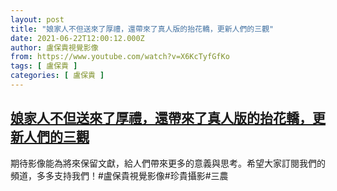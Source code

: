 ```yaml
---
layout: post
title: "娘家人不但送來了厚禮，還帶來了真人版的抬花轎，更新人們的三觀"
date: 2021-06-22T12:00:12.000Z
author: 盧保貴視覺影像
from: https://www.youtube.com/watch?v=X6KcTyfGfKo
tags: [ 盧保貴 ]
categories: [ 盧保貴 ]
---
```

<!--1624363212000-->
[娘家人不但送來了厚禮，還帶來了真人版的抬花轎，更新人們的三觀](https://www.youtube.com/watch?v=X6KcTyfGfKo)
------

<div>
期待影像能為將來保留文獻，給人們帶來更多的意義與思考。希望大家訂閱我們的頻道，多多支持我們！#盧保貴視覺影像#珍貴攝影#三農
</div>
